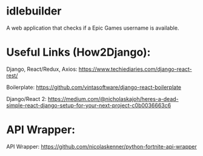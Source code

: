 # idlebuilder
A web application that checks if a Epic Games username is available.

# Useful Links (How2Django):
Django, React/Redux, Axios: https://www.techiediaries.com/django-react-rest/

Boilerplate:
https://github.com/vintasoftware/django-react-boilerplate

Django/React 2: https://medium.com/@nicholaskajoh/heres-a-dead-simple-react-django-setup-for-your-next-project-c0b0036663c6

# API Wrapper:
API Wrapper: https://github.com/nicolaskenner/python-fortnite-api-wrapper
